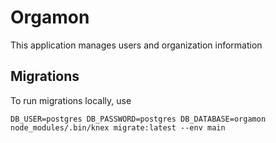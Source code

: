# Orgamon

This application manages users and organization information

## Migrations

To run migrations locally, use

`DB_USER=postgres DB_PASSWORD=postgres DB_DATABASE=orgamon node_modules/.bin/knex migrate:latest --env main`
